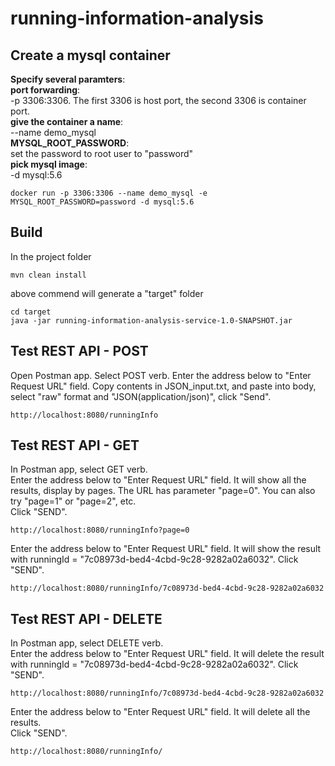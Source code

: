 # running-information-analysis

## Create a mysql container
**Specify several paramters**:<br/>
**port forwarding**:<br/>
-p 3306:3306. The first 3306 is host port, the second 3306 is container port.<br/>
**give the container a name**:<br/>
--name demo_mysql <br/>
**MYSQL_ROOT_PASSWORD**:<br/>
set the password to root user to "password"<br/>
**pick mysql image**:<br/>
-d mysql:5.6
```
docker run -p 3306:3306 --name demo_mysql -e MYSQL_ROOT_PASSWORD=password -d mysql:5.6
```

## Build
In the project folder
```
mvn clean install
```

above commend will generate a "target" folder
```
cd target
java -jar running-information-analysis-service-1.0-SNAPSHOT.jar
```

## Test REST API - POST
Open Postman app. Select POST verb. Enter the address below to "Enter Request URL" field. Copy contents in JSON_input.txt, and paste into body, select "raw" format and "JSON(application/json)", click "Send".
```
http://localhost:8080/runningInfo
```

## Test REST API - GET 
In Postman app, select GET verb. <br/>
Enter the address below to "Enter Request URL" field. It will show all the results, display by pages. The URL has parameter "page=0". You can also try "page=1" or "page=2", etc. <br/>
Click "SEND".<br/>
```
http://localhost:8080/runningInfo?page=0
```
Enter the address below to "Enter Request URL" field. It will show the result with runningId = "7c08973d-bed4-4cbd-9c28-9282a02a6032". Click "SEND".<br/>
```
http://localhost:8080/runningInfo/7c08973d-bed4-4cbd-9c28-9282a02a6032
```

## Test REST API - DELETE<br/>
In Postman app, select DELETE verb. <br/>
Enter the address below to "Enter Request URL" field. It will delete the result with runningId = "7c08973d-bed4-4cbd-9c28-9282a02a6032".
Click "SEND".<br/>
```
http://localhost:8080/runningInfo/7c08973d-bed4-4cbd-9c28-9282a02a6032
```
Enter the address below to "Enter Request URL" field. It will delete all the results.<br/>
Click "SEND".<br/>
```
http://localhost:8080/runningInfo/
```


